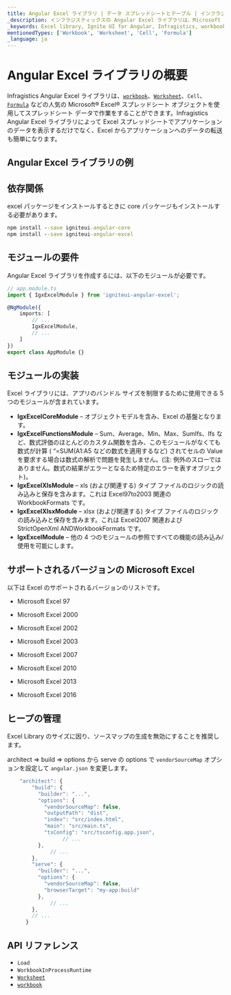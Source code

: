 ```yaml
---
title: Angular Excel ライブラリ | データ スプレッドシートとテーブル | インフラジスティックス
_description: インフラジスティックスの Angular Excel ライブラリは、Microsoft Excel 機能を使用してスプレッドシート データを使用した作業が可能になります。Ignite UI for Angular Excel ライブラリを使用して Excel からアプリケーションにデータを簡単に転送できる方法について説明します。
_keywords: Excel library, Ignite UI for Angular, Infragistics, workbook, Excel ライブラリ, ワークブック, インフラジスティックス
mentionedTypes: ['Workbook', 'Worksheet', 'Cell', 'Formula']
_language: ja
---
```


# Angular Excel ライブラリの概要

Infragistics Angular Excel ライブラリは、[`workbook`]({environment:dvApiBaseUrl}/products/ignite-ui-angular/api/docs/typescript/latest/classes/igniteui_angular_excel.sheet.html#workbook)、[`Worksheet`]({environment:dvApiBaseUrl}/products/ignite-ui-angular/api/docs/typescript/latest/classes/igniteui_angular_excel.worksheet.html)、`Cell`、[`Formula`]({environment:dvApiBaseUrl}/products/ignite-ui-angular/api/docs/typescript/latest/classes/igniteui_angular_excel.formula.html) などの人気の Microsoft® Excel® スプレッドシート オブジェクトを使用してスプレッドシート データで作業をすることができます。Infragistics Angular Excel ライブラリによって Excel スプレッドシートでアプリケーションのデータを表示するだけでなく、Excel からアプリケーションへのデータの転送も簡単になります。

## Angular Excel ライブラリの例

<code-view style="height: 100px" alt="Angular Excel ライブラリの例"
           data-demos-base-url="{environment:dvDemosBaseUrl}"
                    iframe-src="{environment:dvDemosBaseUrl}/excel/excel-library/overview"
                                                 github-src="excel/excel-library/overview">
</code-view>


<div class="divider--half"></div>

<!-- Angular, React, WebComponents -->

## 依存関係

excel パッケージをインストールするときに core パッケージもインストールする必要があります。

```cmd
npm install --save igniteui-angular-core
npm install --save igniteui-angular-excel
```

## モジュールの要件

Angular Excel ライブラリを作成するには、以下のモジュールが必要です。

```ts
// app.module.ts
import { IgxExcelModule } from 'igniteui-angular-excel';

@NgModule({
    imports: [
        // ...
        IgxExcelModule,
        // ...
    ]
})
export class AppModule {}
```

## モジュールの実装

Excel ライブラリには、アプリのバンドル サイズを制限するために使用できる 5 つのモジュールが含まれています。

*   **IgxExcelCoreModule** – オブジェクトモデルを含み、Excel の基盤となります。
*   **IgxExcelFunctionsModule** – Sum、Average、Min、Max、SumIfs、Ifs など、数式評価のほとんどのカスタム関数を含み、このモジュールがなくても数式が計算 ( “=SUM(A1:A5 などの数式を適用するなど) されてセルの Value を要求する場合は数式の解析で問題を発生しません。(注: 例外のスローではありません。数式の結果がエラーとなるため特定のエラーを表すオブジェクト)。
*   **IgxExcelXlsModule** – xls (および関連する) タイプ ファイルのロジックの読み込みと保存を含みます。これは Excel97to2003 関連の WorkbookFormats です。
*   **IgxExcelXlsxModule** – xlsx (および関連する) タイプ ファイルのロジックの読み込みと保存を含みます。これは Excel2007 関連および StrictOpenXml ANDWorkbookFormats です。
*   **IgxExcelModule** – 他の 4 つのモジュールの参照ですべての機能の読み込み/使用を可能にします。

<!-- end: Angular, React, WebComponents -->

## サポートされるバージョンの Microsoft Excel

以下は Excel のサポートされるバージョンのリストです。

*   Microsoft Excel 97

*   Microsoft Excel 2000

*   Microsoft Excel 2002

*   Microsoft Excel 2003

*   Microsoft Excel 2007

*   Microsoft Excel 2010

*   Microsoft Excel 2013

*   Microsoft Excel 2016

<!--Angular -->

## ヒープの管理

Excel Library のサイズに因り、ソースマップの生成を無効にすることを推奨します。

architect => build => options から serve の options で `vendorSourceMap` オプションを設定して `angular.json` を変更します。

```ts
    "architect": {
        "build": {
          "builder": "...",
          "options": {
            "vendorSourceMap": false,
            "outputPath": "dist",
            "index": "src/index.html",
            "main": "src/main.ts",
            "tsConfig": "src/tsconfig.app.json",
                  // ...
          },
              // ...
        },
        "serve": {
          "builder": "...",
          "options": {
            "vendorSourceMap": false,
            "browserTarget": "my-app:build"
          },
              // ...
        },
        // ...
      }
```

<!--end:Angular-->

## API リファレンス

*   `Load`
*   `WorkbookInProcessRuntime`
*   [`Worksheet`]({environment:dvApiBaseUrl}/products/ignite-ui-angular/api/docs/typescript/latest/classes/igniteui_angular_excel.worksheet.html)
*   [`workbook`]({environment:dvApiBaseUrl}/products/ignite-ui-angular/api/docs/typescript/latest/classes/igniteui_angular_excel.sheet.html#workbook)
